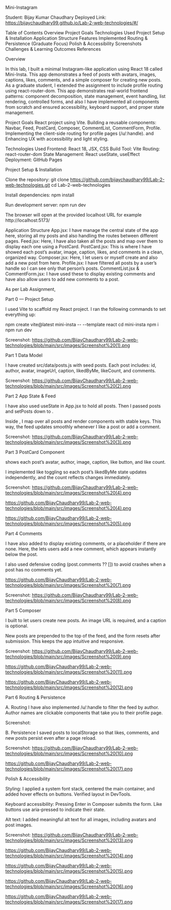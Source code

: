 Mini-Instagram

Student: Bijay Kumar Chaudhary
Deployed Link: https://bijaychaudhary99.github.io/Lab-2-web-technologies/#/

Table of Contents
Overview
Project Goals
Technologies Used
Project Setup & Installation
Application Structure
Features Implemented
Routing & Persistence (Graduate Focus)
Polish & Accessibility
Screenshots
Challenges & Learning Outcomes
References

Overview

In this lab, I built a minimal Instagram-like application using React 18 called Mini-Insta. This app demonstrates a feed of posts with avatars, images, captions, likes, comments, and a simple composer for creating new posts. As a graduate student, I extended the assignment to include profile routing using react-router-dom. This app demonstrates real-world frontend patterns: component decomposition, state management, event handling, list rendering, controlled forms, and also I have implemented all components from scratch and ensured accessibility, keyboard support, and proper state management.

Project Goals
React project using Vite.
Building a reusable components: Navbar, Feed, PostCard, Composer, CommentList, CommentForm, Profile.
Implementing the client-side routing for profile pages (/u/:handle).
and Enhancing UX with accessibility and light styling.

Technologies Used 
Frontend: React 18, JSX, CSS
Build Tool: Vite
Routing: react-router-dom
State Management: React useState, useEffect
Deployment: GitHub Pages

Project Setup & Installation

Clone the repository:
git clone https://github.com/bijaychaudhary99/Lab-2-web-technologies.git
cd Lab-2-web-technologies

Install dependencies:
npm install

Run development server:
npm run dev

The browser will open at the provided localhost URL for example http://localhost:5173/

Application Structure
App.jsx: I have manage the central state of the app here, storing all my posts and also handling the routes between different pages.
Feed.jsx: Here, I have also taken all the posts and map over them to display each one using a PostCard.
PostCard.jsx: This is where I have showed each post’s avatar, image, caption, likes, and comments in a clean, organized way.
Composer.jsx: Here, I let users or myself create and also add a new post from here.
Profile.jsx: I have filtered all posts by a user’s handle so I can see only that person’s posts.
CommentList.jsx & CommentForm.jsx: I have used these to display existing comments and have also allow users to add new comments to a post.

As per Lab Assignment,

Part 0 — Project Setup

I used Vite to scaffold my React project. I ran the following commands to set everything up:

npm create vite@latest mini-insta -- --template react
cd mini-insta
npm i
npm run dev

Screenshot: https://github.com/BijayChaudhary99/Lab-2-web-technologies/blob/main/src/images/Screenshot%20(1).png

Part 1 Data Model

I have created src/data/posts.js with seed posts. Each post includes: id, author, avatar, imageUrl, caption, likedByMe, likeCount, and comments.

Screenshot: https://github.com/BijayChaudhary99/Lab-2-web-technologies/blob/main/src/images/Screenshot%20(2).png


Part 2 App State & Feed

I have also used useState in App.jsx to hold all posts. Then I passed posts and setPosts down to <Feed />.

Inside <Feed />, I map over all posts and render <PostCard /> components with stable keys. This way, the feed updates smoothly whenever I like a post or add a comment.

Screenshot: https://github.com/BijayChaudhary99/Lab-2-web-technologies/blob/main/src/images/Screenshot%20(3).png

Part 3 PostCard Component

<PostCard /> shows each post’s avatar, author, image, caption, like button, and like count.

I implemented like toggling so each post’s likedByMe state updates independently, and the count reflects changes immediately.

Screenshot: https://github.com/BijayChaudhary99/Lab-2-web-technologies/blob/main/src/images/Screenshot%20(4).png

https://github.com/BijayChaudhary99/Lab-2-web-technologies/blob/main/src/images/Screenshot%20(4).png

https://github.com/BijayChaudhary99/Lab-2-web-technologies/blob/main/src/images/Screenshot%20(5).png


Part 4 Comments

I have also added <CommentList /> to display existing comments, or a placeholder if there are none. Here, the <CommentForm /> lets users add a new comment, which appears instantly below the post.

I also used defensive coding (post.comments ?? []) to avoid crashes when a post has no comments yet.

https://github.com/BijayChaudhary99/Lab-2-web-technologies/blob/main/src/images/Screenshot%20(7).png

Screenshot: https://github.com/BijayChaudhary99/Lab-2-web-technologies/blob/main/src/images/Screenshot%20(8).png



Part 5 Composer

I built <Composer /> to let users create new posts. An image URL is required, and a caption is optional.

New posts are prepended to the top of the feed, and the form resets after submission. This keeps the app intuitive and responsive.

Screenshot: https://github.com/BijayChaudhary99/Lab-2-web-technologies/blob/main/src/images/Screenshot%20(9).png

https://github.com/BijayChaudhary99/Lab-2-web-technologies/blob/main/src/images/Screenshot%20(11).png

https://github.com/BijayChaudhary99/Lab-2-web-technologies/blob/main/src/images/Screenshot%20(12).png


Part 6 Routing & Persistence

A. Routing
I have also implemented /u/:handle to filter the feed by author. Author names are clickable <Link> components that take you to their profile page.

Screenshot:

B. Persistence
I saved posts to localStorage so that likes, comments, and new posts persist even after a page reload.

Screenshot:
https://github.com/BijayChaudhary99/Lab-2-web-technologies/blob/main/src/images/Screenshot%20(10).png

https://github.com/BijayChaudhary99/Lab-2-web-technologies/blob/main/src/images/Screenshot%20(17).png


Polish & Accessibility

Styling:
I applied a system font stack, centered the main container, and added hover effects on buttons. Verified layout in DevTools.

Keyboard accessibility:
Pressing Enter in Composer submits the form. Like buttons use aria-pressed to indicate their state.

Alt text:
I added meaningful alt text for all images, including avatars and post images.

Screenshot: https://github.com/BijayChaudhary99/Lab-2-web-technologies/blob/main/src/images/Screenshot%20(13).png 

https://github.com/BijayChaudhary99/Lab-2-web-technologies/blob/main/src/images/Screenshot%20(14).png

https://github.com/BijayChaudhary99/Lab-2-web-technologies/blob/main/src/images/Screenshot%20(15).png

https://github.com/BijayChaudhary99/Lab-2-web-technologies/blob/main/src/images/Screenshot%20(16).png

https://github.com/BijayChaudhary99/Lab-2-web-technologies/blob/main/src/images/Screenshot%20(17).png




